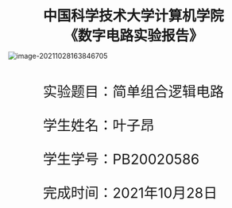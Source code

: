 <div style="text-align:center;font-size:2em;font-weight:bold">中国科学技术大学计算机学院</div>


<div style="text-align:center;font-size:2em;font-weight:bold">《数字电路实验报告》</div>






![image-20211028163846705](C:\Users\wh030917\AppData\Roaming\Typora\typora-user-images\image-20211028163846705.png)





<div style="display: flex;flex-direction: column;align-items: center;font-size:2em">
<div>
<p>实验题目：简单组合逻辑电路 </p>
<p>学生姓名：叶子昂</p>
<p>学生学号：PB20020586</p>
<p>完成时间：2021年10月28日</p>
</div>
</div>


<div style="page-break-after:always"></div>

